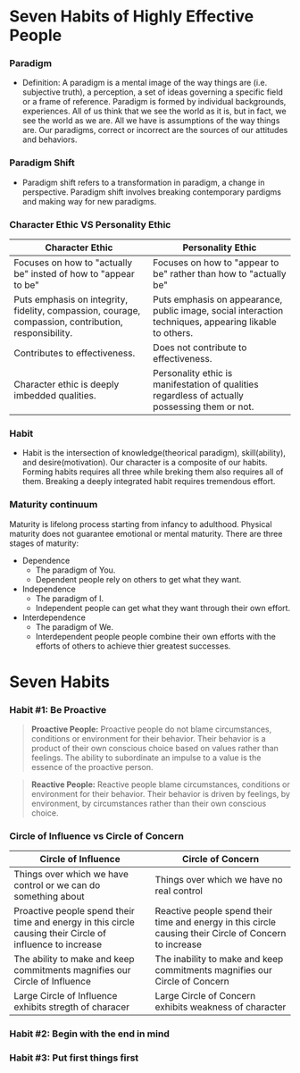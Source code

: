 # Seven Habits of Highly Effective People

### Paradigm
* Definition: A paradigm is a mental image of the way things are (i.e. subjective truth), a perception, a set of ideas governing a specific field or a frame of reference. Paradigm is formed by individual backgrounds, experiences. All of us think that we see the world as it is, but in fact, we see the world as we are. All we have is assumptions of the way things are. Our paradigms, correct or incorrect are the sources of our attitudes and behaviors.

### Paradigm Shift
* Paradigm shift refers to a transformation in paradigm, a change in perspective. Paradigm shift involves breaking contemporary pardigms and making way for new paradigms.

### Character Ethic VS Personality Ethic

| Character Ethic | Personality Ethic |
| ------ | ------ |
| Focuses on how to "actually be" insted of how to "appear to be" | Focuses on how to "appear to be" rather than how to "actually be" |
| Puts emphasis on integrity, fidelity, compassion, courage, compassion, contribution, responsibility. | Puts emphasis on appearance, public image, social interaction techniques, appearing likable to others. |
| Contributes to effectiveness. | Does not contribute to effectiveness. |
| Character ethic is deeply imbedded qualities. | Personality ethic is manifestation of qualities regardless of actually possessing them or not. |

### Habit

* Habit is the intersection of knowledge(theorical paradigm), skill(ability), and desire(motivation). Our character is a composite of our habits. Forming habits requires all three while breking them also requires all of them. Breaking a deeply integrated habit requires tremendous effort.

### Maturity continuum
Maturity is lifelong process starting from infancy to adulthood. Physical maturity does not guarantee emotional or mental maturity. There are three stages of maturity: 
* Dependence
   - The paradigm of You.
   - Dependent people rely on others to get what they want.
* Independence
   - The paradigm of I.
   - Independent people can get what they want through their own effort.
* Interdependence
   - The paradigm of We.
   - Interdependent people people combine their own efforts with the efforts of others to achieve thier greatest successes.

# Seven Habits

### Habit #1: Be Proactive

> **Proactive People:** Proactive people do not blame circumstances, conditions or environment for their behavior. Their behavior is a product of their own conscious choice based on values rather than feelings. The ability to subordinate an impulse to a value is the essence of the proactive person.

> **Reactive People:** Reactive people blame circumstances, conditions or environment for their behavior. Their behavior is driven by feelings, by environment, by circumstances rather than their own conscious choice.

### Circle of Influence vs Circle of Concern 

| Circle of Influence | Circle of Concern |
| ---- | ---- | 
| Things over which we have control or we can do something about | Things over which we have no  real control |
| Proactive people spend their time and energy in this circle causing their Circle of influence to increase | Reactive people spend their time and energy in this circle causing their Circle of Concern to increase |
| The ability to make and keep commitments magnifies our Circle of Influence | The inability to make and keep commitments magnifies our Circle of Concern |
| Large Circle of Influence exhibits stregth of characer | Large Circle of Concern exhibits weakness of character |

### Habit #2: Begin with the end in mind



### Habit #3: Put first things first